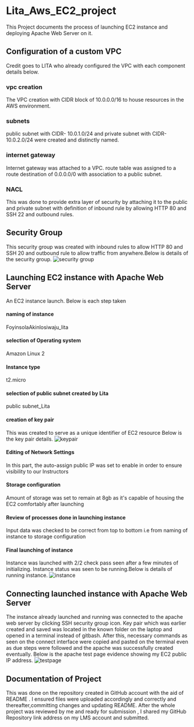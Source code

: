 # Lita_Aws_EC2_project
This Project documents the process of launching EC2 instance and deploying Apache Web Server on it.
## Configuration of a custom VPC
Credit goes to LITA who already configured the VPC with each component details below.
### vpc creation
The VPC creation with CIDR block of 10.0.0.0/16 to house resources in the AWS environment. 
### subnets
public subnet with CIDR- 10.0.1.0/24 and private subnet with CIDR- 10.0.2.0/24 were created and distinctly named.
### internet gateway
Internet gateway was attached to a VPC. route table was assigned to a route destination of 0.0.0.0/0 with association to a public subnet.
### NACL
This was done to provide extra layer of security by attaching it to the public and private subnet with definition of inbound rule by allowing HTTP 80 and SSH 22 and outbound rules.
## Security Group
This security group was created with inbound rules to allow HTTP 80 and SSH 20 and outbound rule to allow traffic from anywhere.Below is details of the security group.                                                                          ![security group](/securitygroup.png)
## Launching EC2 instance with Apache Web Server
An EC2 instance launch.
Below is each step taken
#### naming of instance
FoyinsolaAkinlosiwaju_lita
#### selection of Operating system
Amazon Linux 2
#### Instance type
t2.micro
#### selection of public subnet created by Lita
public subnet_Lita
#### creation of key pair
This was created to serve as a unique identifier of EC2 resource
Below is the key pair details.                                                                                            ![keypair](/jewelkeypair.png)
#### Editing of Network Settings
In this part, the auto-assign public IP was set to enable in order to ensure visibility to our Instructors
#### Storage configuration
Amount of storage was set to remain at 8gb as it's capable of housing the EC2 comfortably after launching
#### Review of processes done in launching instance
Input data was checked to be correct from top to bottom i.e from naming of instance to storage configuration 
#### Final launching of instance
Instance was launched with 2/2 check pass seen after a few minutes of initializing. Instance status was seen to be running.Below is details of running instance.                                                                             ![instance](/launchinstance.png)
## Connecting launched instance with Apache Web Server
The instance already launched and running was connected to the apache web server by clicking SSH security group icon.
Key pair which was earlier created and saved was located in the known folder on the laptop and opened in a terminal instead of gitbash. After this, necessary commands as seen on the connect interface were copied and pasted on the terminal even as due steps were followed and the apache was successfully created eventually. Below is the apache test page evidence showing my EC2 public IP address.
![testpage](/testpage.png)
## Documentation of Project
This was done on the repository created in GitHub account with the aid of README .
I ensured files were uploaded accordingly and correctly and thereafter,committing changes and updating README.
After the whole project was reviewed by me and ready for submission , I shared my GitHub Repository link address on my LMS account and submitted.
